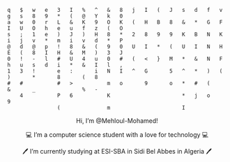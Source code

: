 ```
q   $   w   e   3   I   %   ^   &   8   j   I   (   J   s   d   f   v   g   s   8   9   *   (   @   Y   k   0
a   w   0   r   L   &   K   9   O   K   (   H   B   8   &   *   G   F   I   U   O   h   e   u   f   z   (   O
s   ;   1   e   )   J   )   H   8   *   2   8   9   9   K   B   N   K   i   j   v   *   m   i   v   d   *   P
@   d   @   p   !   8   &   (   9   0   U   I   *   (   U   I   N   H   E   (   8   I   H   &   M   )   3   J
0   !   -   l   #   U   4   u   0   #   (   <   }   M   *   &   N   F   h   u   s   d   i   *   &   I   l   ,
1   3   !       e   :       i   N   I   ^   G       5   ^   *   )   (       )       *       8       (   8
#   #           #   >           m   o       9       o   *   #   (           &       _               %   -
    4           P   6           K                       *   j   o                                   9
                (               m                       I   
```

<p align=center> Hi, I’m @Mehloul-Mohamed!</p>
<p align=center> 💻 I’m a computer science student with a love for technology 💻</p>
<p align=center> 🖊️ I’m currently studying at ESI-SBA in Sidi Bel Abbes in Algeria 🖊️</p>
